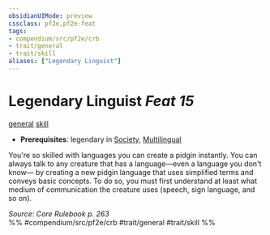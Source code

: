 ```yaml
---
obsidianUIMode: preview
cssclass: pf2e,pf2e-feat
tags:
- compendium/src/pf2e/crb
- trait/general
- trait/skill
aliases: ["Legendary Linguist"]
---
```

# Legendary Linguist  *Feat 15*  
[general](general.md "General Feat Trait")  [skill](skill.md "Skill Feat Trait")  

- **Prerequisites**: legendary in [Society](skills.md#Society), [Multilingual](multilingual.md)

You're so skilled with languages you can create a pidgin instantly. You can always talk to any creature that has a language—even a language you don't know— by creating a new pidgin language that uses simplified terms and conveys basic concepts. To do so, you must first understand at least what medium of communication the creature uses (speech, sign language, and so on).

*Source: Core Rulebook p. 263*  
%% #compendium/src/pf2e/crb #trait/general #trait/skill %%